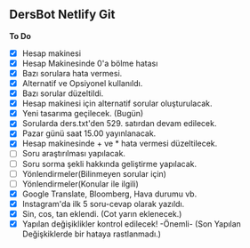 ## DersBot Netlify Git
**To Do**
 - [x] Hesap makinesi
 - [x] Hesap Makinesinde 0'a bölme hatası
 - [x] Bazı sorulara hata vermesi.
 - [x] Alternatif ve Opsiyonel kullanıldı.
 - [x] Bazı sorular düzeltildi.
 - [x] Hesap makinesi için alternatif sorular oluşturulacak.
 - [x] Yeni tasarıma geçilecek. (Bugün)
 - [x] Sorularda ders.txt'den 529. satırdan devam edilecek.
 - [x] Pazar günü saat 15.00 yayınlanacak.
 - [x] Hesap makinesinde + ve * hata vermesi düzeltilecek.
 - [ ] Soru araştırılması yapılacak.
 - [ ] Soru sorma şekli hakkında geliştirme yapılacak.
 - [ ] Yönlendirmeler(Bilinmeyen sorular için)
 - [ ] Yönlendirmeler(Konular ile ilgili)
 - [x] Google Translate, Bloomberg, Hava durumu vb.
 - [x] Instagram'da ilk 5 soru-cevap olarak yazıldı.
 - [x] Sin, cos, tan eklendi. (Cot yarın eklenecek.)
 - [x] Yapılan değişiklikler kontrol edilecek! -Önemli- (Son Yapılan Değişkiklerde bir hataya rastlanmadı.)
